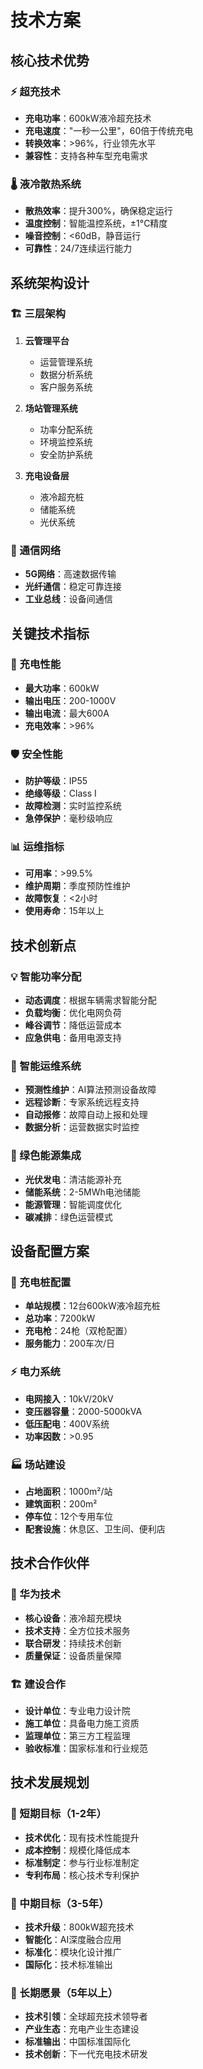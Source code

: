 # 技术方案

## 核心技术优势

### ⚡ 超充技术
- **充电功率**：600kW液冷超充技术
- **充电速度**："一秒一公里"，60倍于传统充电
- **转换效率**：>96%，行业领先水平
- **兼容性**：支持各种车型充电需求

### 🌡️ 液冷散热系统
- **散热效率**：提升300%，确保稳定运行
- **温度控制**：智能温控系统，±1°C精度
- **噪音控制**：<60dB，静音运行
- **可靠性**：24/7连续运行能力

## 系统架构设计

### 🏗️ 三层架构
1. **云管理平台**
   - 运营管理系统
   - 数据分析系统
   - 客户服务系统

2. **场站管理系统**
   - 功率分配系统
   - 环境监控系统
   - 安全防护系统

3. **充电设备层**
   - 液冷超充桩
   - 储能系统
   - 光伏系统

### 📡 通信网络
- **5G网络**：高速数据传输
- **光纤通信**：稳定可靠连接
- **工业总线**：设备间通信

## 关键技术指标

### 🔋 充电性能
- **最大功率**：600kW
- **输出电压**：200-1000V
- **输出电流**：最大600A
- **充电效率**：>96%

### 🛡️ 安全性能
- **防护等级**：IP55
- **绝缘等级**：Class I
- **故障检测**：实时监控系统
- **急停保护**：毫秒级响应

### 📊 运维指标
- **可用率**：>99.5%
- **维护周期**：季度预防性维护
- **故障恢复**：<2小时
- **使用寿命**：15年以上

## 技术创新点

### 💡 智能功率分配
- **动态调度**：根据车辆需求智能分配
- **负载均衡**：优化电网负荷
- **峰谷调节**：降低运营成本
- **应急供电**：备用电源支持

### 🤖 智能运维系统
- **预测性维护**：AI算法预测设备故障
- **远程诊断**：专家系统远程支持
- **自动报修**：故障自动上报和处理
- **数据分析**：运营数据实时监控

### 🌱 绿色能源集成
- **光伏发电**：清洁能源补充
- **储能系统**：2-5MWh电池储能
- **能源管理**：智能调度优化
- **碳减排**：绿色运营模式

## 设备配置方案

### 🔌 充电桩配置
- **单站规模**：12台600kW液冷超充桩
- **总功率**：7200kW
- **充电枪**：24枪（双枪配置）
- **服务能力**：200车次/日

### ⚡ 电力系统
- **电网接入**：10kV/20kV
- **变压器容量**：2000-5000kVA
- **低压配电**：400V系统
- **功率因数**：>0.95

### 🏭 场站建设
- **占地面积**：1000m²/站
- **建筑面积**：200m²
- **停车位**：12个专用车位
- **配套设施**：休息区、卫生间、便利店

## 技术合作伙伴

### 🤝 华为技术
- **核心设备**：液冷超充模块
- **技术支持**：全方位技术服务
- **联合研发**：持续技术创新
- **质量保证**：设备质量保障

### 🏗️ 建设合作
- **设计单位**：专业电力设计院
- **施工单位**：具备电力施工资质
- **监理单位**：第三方工程监理
- **验收标准**：国家标准和行业规范

## 技术发展规划

### 📅 短期目标（1-2年）
- **技术优化**：现有技术性能提升
- **成本控制**：规模化降低成本
- **标准制定**：参与行业标准制定
- **专利布局**：核心技术专利保护

### 🚀 中期目标（3-5年）
- **技术升级**：800kW超充技术
- **智能化**：AI深度融合应用
- **标准化**：模块化设计推广
- **国际化**：技术标准输出

### 🌟 长期愿景（5年以上）
- **技术引领**：全球超充技术领导者
- **产业生态**：充电产业生态建设
- **标准输出**：中国标准国际化
- **技术创新**：下一代充电技术研发

